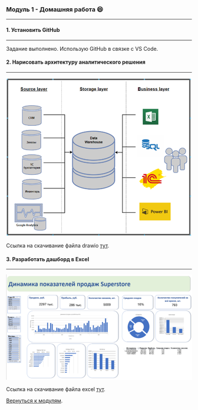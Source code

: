 ### **Модуль 1 - Домашняя работа** :smile:
--------------------------------------------
#### **1. Установить GitHub**
--------------------------------------------
Задание выполнено. Использую GitHub в связке с VS Code.


#### **2. Нарисовать архитектуру аналитического решения**
--------------------------------------------
![alt-текст](https://github.com/Arktikaaa/Datalearn/blob/main/de101/module01/%D0%90%D0%90P_.PNG "Архитектура аналитического решения")

Ссылка на скачивание файла drawio [тут](https://github.com/Arktikaaa/Datalearn/blob/main/de101/module01/DE%201.7.drawio).


#### **3. Разработать дашборд в Excel**
--------------------------------------------
![alt-текст](https://github.com/Arktikaaa/Datalearn/blob/fb07e171d5797e7d8a1235344b4e3d84e1dff430/de101/module01/%D0%94%D0%B0%D1%88%D0%B1%D0%BE%D1%80%D0%B4_Excel.PNG "Дашборд")

Сcылка на скачивание файла excel [тут](https://github.com/Arktikaaa/Datalearn/blob/main/de101/module01/Sample%20-%20Superstore1.xlsx).





[Вернуться к модулям](https://github.com/Arktikaaa/Datalearn/tree/main/de101).
